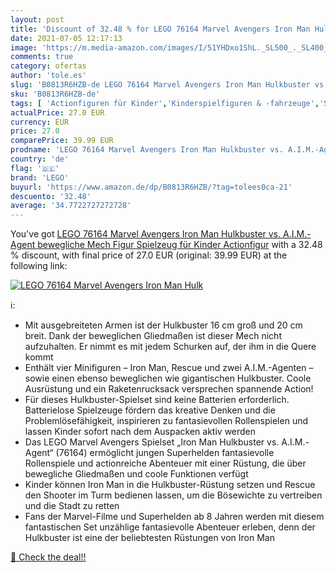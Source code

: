 ```yaml
---
layout: post
title: 'Discount of 32.48 % for LEGO 76164 Marvel Avengers Iron Man Hulk'
date: 2021-07-05 12:17:13
image: 'https://m.media-amazon.com/images/I/51YHDxo1ShL._SL500_._SL400_.jpg'
comments: true
category: ofertas
author: 'tole.es'
slug: 'B0813R6HZB-de LEGO 76164 Marvel Avengers Iron Man Hulkbuster vs....'
sku: 'B0813R6HZB-de'
tags: [ 'Actionfiguren für Kinder','Kinderspielfiguren & -fahrzeuge','Spielzeug','lego', ]
actualPrice: 27.0 EUR
currency: EUR
price: 27.0
comparePrice: 39.99 EUR
prodname: 'LEGO 76164 Marvel Avengers Iron Man Hulkbuster vs. A.I.M.-Agent  bewegliche Mech Figur  Spielzeug für Kinder  Actionfigur'
country: 'de'
flag: '🇩🇪'
brand: 'LEGO'
buyurl: 'https://www.amazon.de/dp/B0813R6HZB/?tag=tolees0ca-21'
descuento: '32.48'
average: '34.7722727272728'
---
```


You've got [LEGO 76164 Marvel Avengers Iron Man Hulkbuster vs. A.I.M.-Agent  bewegliche Mech Figur  Spielzeug für Kinder  Actionfigur](https://www.amazon.de/dp/B0813R6HZB/?tag=tolees0ca-21) with a  32.48 % discount, with final price of 27.0 EUR (original: 39.99 EUR) at the following link:

[![LEGO 76164 Marvel Avengers Iron Man Hulk](https://m.media-amazon.com/images/I/51YHDxo1ShL._SL500_._SL400_.jpg)](https://www.amazon.de/dp/B0813R6HZB/?tag=tolees0ca-21)

ℹ️:

- Mit ausgebreiteten Armen ist der Hulkbuster 16 cm groß und 20 cm breit. Dank der beweglichen Gliedmaßen ist dieser Mech nicht aufzuhalten. Er nimmt es mit jedem Schurken auf, der ihm in die Quere kommt
- Enthält vier Minifiguren – Iron Man, Rescue und zwei A.I.M.-Agenten – sowie einen ebenso beweglichen wie gigantischen Hulkbuster. Coole Ausrüstung und ein Raketenrucksack versprechen spannende Action!
- Für dieses Hulkbuster-Spielset sind keine Batterien erforderlich. Batterielose Spielzeuge fördern das kreative Denken und die Problemlösefähigkeit, inspirieren zu fantasievollen Rollenspielen und lassen Kinder sofort nach dem Auspacken aktiv werden
- Das LEGO Marvel Avengers Spielset „Iron Man Hulkbuster vs. A.I.M.-Agent“ (76164) ermöglicht jungen Superhelden fantasievolle Rollenspiele und actionreiche Abenteuer mit einer Rüstung, die über bewegliche Gliedmaßen und coole Funktionen verfügt
- Kinder können Iron Man in die Hulkbuster-Rüstung setzen und Rescue den Shooter im Turm bedienen lassen, um die Bösewichte zu vertreiben und die Stadt zu retten
- Fans der Marvel-Filme und Superhelden ab 8 Jahren werden mit diesem fantastischen Set unzählige fantasievolle Abenteuer erleben, denn der Hulkbuster ist eine der beliebtesten Rüstungen von Iron Man

[🛒 Check the deal!!](https://www.amazon.de/dp/B0813R6HZB/?tag=tolees0ca-21)
